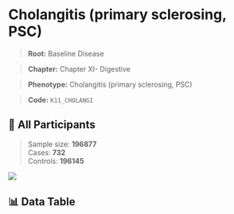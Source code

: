 # Cholangitis (primary sclerosing, PSC)

> **Root:** Baseline Disease  

> **Chapter:** Chapter XI- Digestive  

> **Phenotype:** Cholangitis (primary sclerosing, PSC)  

> **Code:** `K11_CHOLANGI`

## 🧪 All Participants  
> Sample size: **196877**  
> Cases: **732**  
> Controls: **196145**
<img src="/Sensitive/Figures/ALL/Incidence/K11_CHOLANGI.png"/>

## 📊 Data Table
<CsvTableMRF src="/Sensitive/Data/ALL/Incidence/COX_K11_CHOLANGI.csv"/>

